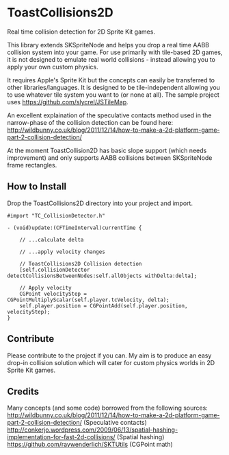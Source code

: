 ToastCollisions2D
=================

Real time collision detection for 2D Sprite Kit games.

This library extends SKSpriteNode and helps you drop a real time AABB collision system into your game. For use primarily with tile-based 2D games, it is not designed to emulate real world collisions - instead allowing you to apply your own custom physics.

It requires Apple's Sprite Kit but the concepts can easily be transferred to other libraries/languages. It is designed to be tile-independent allowing you to use whatever tile system you want to (or none at all). The sample project uses https://github.com/slycrel/JSTileMap.

An excellent explaination of the speculative contacts method used in the narrow-phase of the collision detection can be found here: http://wildbunny.co.uk/blog/2011/12/14/how-to-make-a-2d-platform-game-part-2-collision-detection/

At the moment ToastCollision2D has basic slope support (which needs improvement) and only supports AABB collisions between SKSpriteNode frame rectangles.


How to Install
-------------
Drop the ToastCollisions2D directory into your project and import.
```obj-c
#import "TC_CollisionDetector.h"

- (void)update:(CFTimeInterval)currentTime {

    // ...calculate delta
    
    // ...apply velocity changes
    
    // ToastCollisions2D Collision detection
    [self.collisionDetector detectCollisionsBetweenNodes:self.allObjects withDelta:delta];
    
    // Apply velocity
    CGPoint velocityStep = CGPointMultiplyScalar(self.player.tcVelocity, delta);
    self.player.position = CGPointAdd(self.player.position, velocityStep);
}
```

Contribute
-------------
Please contribute to the project if you can. My aim is to produce an easy drop-in collision solution which will cater for custom physics worlds in 2D Sprite Kit games.

Credits
-------------
Many concepts (and some code) borrowed from the following sources:
http://wildbunny.co.uk/blog/2011/12/14/how-to-make-a-2d-platform-game-part-2-collision-detection/ (Speculative contacts)
http://conkerjo.wordpress.com/2009/06/13/spatial-hashing-implementation-for-fast-2d-collisions/ (Spatial hashing)
https://github.com/raywenderlich/SKTUtils (CGPoint math)
